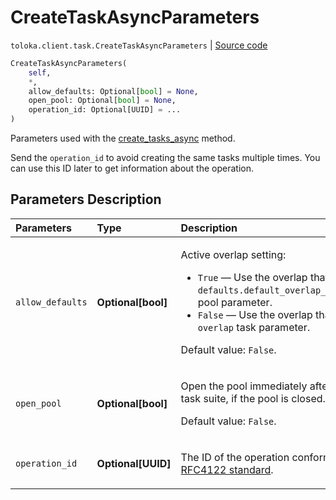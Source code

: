 # CreateTaskAsyncParameters
`toloka.client.task.CreateTaskAsyncParameters` | [Source code](https://github.com/Toloka/toloka-kit/blob/v1.1.4/src/client/task.py#L124)

```python
CreateTaskAsyncParameters(
    self,
    *,
    allow_defaults: Optional[bool] = None,
    open_pool: Optional[bool] = None,
    operation_id: Optional[UUID] = ...
)
```

Parameters used with the [create_tasks_async](toloka.client.TolokaClient.create_tasks_async.md) method.


Send the `operation_id` to avoid creating the same tasks multiple times. You can use this ID later to get information about the operation.

## Parameters Description

| Parameters | Type | Description |
| :----------| :----| :-----------|
`allow_defaults`|**Optional\[bool\]**|<p>Active overlap setting:</p> <ul> <li>`True` — Use the overlap that is set in the `defaults.default_overlap_for_new_tasks` pool parameter.</li> <li>`False` — Use the overlap that is set in the `overlap` task parameter.</li> </ul> <p></p><p>Default value: `False`.</p>
`open_pool`|**Optional\[bool\]**|<p>Open the pool immediately after creating a task suite, if the pool is closed. </p><p>Default value: `False`.</p>
`operation_id`|**Optional\[UUID\]**|<p>The ID of the operation conforming to the [RFC4122 standard](https://tools.ietf.org/html/rfc4122).</p>
